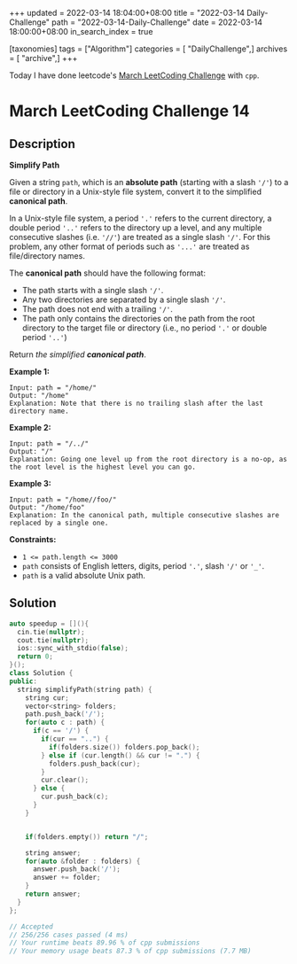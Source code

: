+++
updated = 2022-03-14 18:04:00+08:00
title = "2022-03-14 Daily-Challenge"
path = "2022-03-14-Daily-Challenge"
date = 2022-03-14 18:00:00+08:00
in_search_index = true

[taxonomies]
tags = ["Algorithm"]
categories = [ "DailyChallenge",]
archives = [ "archive",]
+++

Today I have done leetcode's [March LeetCoding Challenge](https://leetcode.com/problems/simplify-path/) with `cpp`.

<!-- more -->

# March LeetCoding Challenge 14

## Description

**Simplify Path**

Given a string `path`, which is an **absolute path** (starting with a slash `'/'`) to a file or directory in a Unix-style file system, convert it to the simplified **canonical path**.

In a Unix-style file system, a period `'.'` refers to the current directory, a double period `'..'` refers to the directory up a level, and any multiple consecutive slashes (i.e. `'//'`) are treated as a single slash `'/'`. For this problem, any other format of periods such as `'...'` are treated as file/directory names.

The **canonical path** should have the following format:

- The path starts with a single slash `'/'`.
- Any two directories are separated by a single slash `'/'`.
- The path does not end with a trailing `'/'`.
- The path only contains the directories on the path from the root directory to the target file or directory (i.e., no period `'.'` or double period `'..'`)

Return *the simplified **canonical path***.

 

**Example 1:**

```
Input: path = "/home/"
Output: "/home"
Explanation: Note that there is no trailing slash after the last directory name.
```

**Example 2:**

```
Input: path = "/../"
Output: "/"
Explanation: Going one level up from the root directory is a no-op, as the root level is the highest level you can go.
```

**Example 3:**

```
Input: path = "/home//foo/"
Output: "/home/foo"
Explanation: In the canonical path, multiple consecutive slashes are replaced by a single one.
```

 

**Constraints:**

- `1 <= path.length <= 3000`
- `path` consists of English letters, digits, period `'.'`, slash `'/'` or `'_'`.
- `path` is a valid absolute Unix path.

## Solution

``` cpp
auto speedup = [](){
  cin.tie(nullptr);
  cout.tie(nullptr);
  ios::sync_with_stdio(false);
  return 0;
}();
class Solution {
public:
  string simplifyPath(string path) {
    string cur;
    vector<string> folders;
    path.push_back('/');
    for(auto c : path) {
      if(c == '/') {
        if(cur == "..") {
          if(folders.size()) folders.pop_back();
        } else if (cur.length() && cur != ".") {
          folders.push_back(cur);
        }
        cur.clear();
      } else {
        cur.push_back(c);
      }
    }


    if(folders.empty()) return "/";

    string answer;
    for(auto &folder : folders) {
      answer.push_back('/');
      answer += folder;
    }
    return answer;
  }
};

// Accepted
// 256/256 cases passed (4 ms)
// Your runtime beats 89.96 % of cpp submissions
// Your memory usage beats 87.3 % of cpp submissions (7.7 MB)
```
